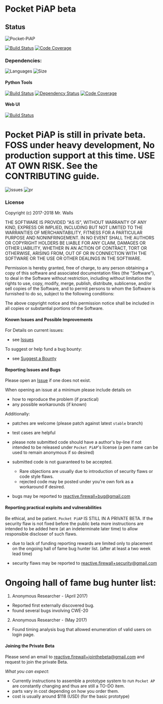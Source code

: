 # Pocket PiAP beta

## Status

![Pocket-PiAP](https://img.shields.io/badge/Pocket-PiAP-fc22be.svg)

[![Build Status](https://travis-ci.org/reactive-firewall/Pocket-PiAP.svg?branch=master)](https://travis-ci.org/reactive-firewall/Pocket-PiAP)
[![Code Coverage](https://codecov.io/gh/reactive-firewall/Pocket-PiAP/branch/stable/graph/badge.svg)](https://codecov.io/gh/reactive-firewall/Pocket-PiAP)


### Dependencies:

![Languages](https://img.shields.io/github/languages/count/reactive-firewall/Pocket-PiAP.svg)
![Size](https://img.shields.io/github/languages/code-size/reactive-firewall/Pocket-PiAP.svg)

#### Python Tools

[![Build Status](https://travis-ci.org/reactive-firewall/PiAP-python-tools.svg?branch=stable)](https://travis-ci.org/reactive-firewall/PiAP-python-tools)
[![Dependency Status](https://www.versioneye.com/user/projects/5961fc36368b08002a056e48/badge.svg?style=flat-round)](https://www.versioneye.com/user/projects/5961fc36368b08002a056e48)
[![Code Coverage](https://codecov.io/gh/reactive-firewall/PiAP-python-tools/branch/stable/graph/badge.svg)](https://codecov.io/gh/reactive-firewall/PiAP-python-tools/branch/stable/)

#### Web UI

[![Build Status](https://travis-ci.org/reactive-firewall/PiAP-Webroot.svg?branch=stable)](https://travis-ci.org/reactive-firewall/PiAP-Webroot)

# Pocket PiAP is still in private beta. FOSS under heavy development, No production support at this time. USE AT OWN RISK. See the CONTRIBUTING guide.

![issues](https://img.shields.io/github/issues-raw/reactive-firewall/Pocket-PiAP.svg)
![pr](https://img.shields.io/github/issues-pr-raw/reactive-firewall/Pocket-PiAP.svg)

### License

Copyright (c) 2017-2018 Mr. Walls

THE SOFTWARE IS PROVIDED "AS IS", WITHOUT WARRANTY OF ANY KIND, EXPRESS OR
IMPLIED, INCLUDING BUT NOT LIMITED TO THE WARRANTIES OF MERCHANTABILITY,
FITNESS FOR A PARTICULAR PURPOSE AND NONINFRINGEMENT. IN NO EVENT SHALL THE
AUTHORS OR COPYRIGHT HOLDERS BE LIABLE FOR ANY CLAIM, DAMAGES OR OTHER
LIABILITY, WHETHER IN AN ACTION OF CONTRACT, TORT OR OTHERWISE, ARISING FROM,
OUT OF OR IN CONNECTION WITH THE SOFTWARE OR THE USE OR OTHER DEALINGS IN THE
SOFTWARE.

Permission is hereby granted, free of charge, to any person obtaining a copy
of this software and associated documentation files (the "Software"), to deal
in the Software without restriction, including without limitation the rights
to use, copy, modify, merge, publish, distribute, sublicense, and/or sell
copies of the Software, and to permit persons to whom the Software is
furnished to do so, subject to the following conditions:

The above copyright notice and this permission notice shall be included in all
copies or substantial portions of the Software.

#### Known Issues and Possible Improvements

For Details on current issues:
- see [Issues](https://github.com/reactive-firewall/Pocket-PiAP/issues)

To suggest or help fund a bug bounty:
- see [Suggest a Bounty](https://www.bountysource.com/teams/piap-bug-hunting/issue_suggestions/new)

#### Reporting Issues and Bugs

Please open an [Issue](https://github.com/reactive-firewall/Pocket-PiAP/issues) if one does not
exist.

When opening an issue at a minimum please include details on
 - how to reproduce the problem (if practical)
 - any possible workarounds (if known)

Additionally:
 - patches are welcome (please patch against latest `stable` branch)
 - test cases are helpful
 - please note submitted code should have a author's by-line if not intended to be released under `Pocket PiAP`'s license (a pen name can be used to remain anonymous if so desired)
 - submitted code is not guaranteed to be accepted.
   - Rare objections are usually due to introduction of security flaws or code style flaws.
   - rejected code may be posted under you're own fork as a workaround if desired.

 - bugs may be reported to reactive.firewall+bug@gmail.com

#### Reporting practical exploits and vulnerabilities

Be ethical, and be patient. `Pocket PiAP` IS STILL IN A PRIVATE BETA. If the security flaw is not fixed before the public beta more instructions are intended to be added here (at an indeterminate later time) to allow responsible discloser of such flaws.

 - due to lack of funding reporting rewards are limited only to placement on the ongoing hall of fame bug hunter list. (after at least a two week lead time)

 - security flaws may be reported to reactive.firewall+security@gmail.com


# Ongoing hall of fame bug hunter list:
 1. Anonymous Researcher - (April 2017)
  - Reported first externally discovered bug.
  - found several bugs involving CWE-20
 2. Anonymous Researcher - (May 2017)
  - Found timing analysis bug that allowed enumeration of valid users on login page.
 
#### Joining the Private Beta

Please send an email to reactive.firewall+jointhebeta@gmail.com and request to join the private Beta.

_What you can expect_:
 - Currently instructions to assemble a prototype system to run `Pocket AP` are constantly changing and thus are still a TO-DO item.
 - parts vary in cost depending on how you order them.
 - cost is usually around $118 (USD) (for the basic prototype)


